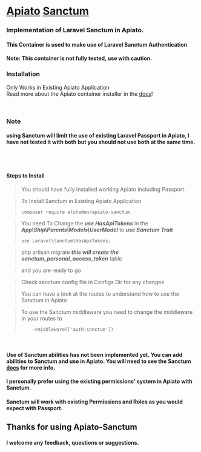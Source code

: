 # [Apiato](https://github.com/apiato/apiato) [Sanctum](https://laravel.com/docs/9.x/sanctum)

### Implementation of Laravel Sanctum in Apiato.

#### This Container is used to make use of Laravel Sanctum Authentication

#### Note: This container is not fully tested, use with caution.

### Installation
Only Works in Existing Apiato Application   <br>
Read more about the Apiato container installer in the [docs](http://apiato.io/docs/miscellaneous/container-installer)!

<br>

### Note
#### using Sanctum will limit the use of existing Laravel Passport in Apiato, I have not tested it with both but  you should not use both at the same time.


<br>
<br>

#### Steps to Install

> You should have fully installed working Apiato including Passport.

>To Install Sanctum in Existing Apiato Application
>``` 
>composer require elshaden/apiato-sanctum

> You need To Change the  ***use HasApiTokens***  in the ***App\Ship\Parents\Models\UserModel*** to ***use Sanctum Trait***
>
> ````
> use Laravel\Sanctum\HasApiTokens;

> php artisan migrate ***this will create the sanctum_personal_access_token*** table

> and you are ready to go

> Check sanctum config file in Configs Dir for any changes

> You can have a look at the routes to understand how to use the Sanctum in Apiato

> To use the Sanctum middleware you need to change the middleware in your routes to 
>````
>     ->middleware(['auth:sanctum'])





<br>

#### Use of Sanctum abilities has not been implemented yet. You can add abilities to Sanctum and use in Apiato. You will need to see the Sanctum [docs](https://laravel.com/docs/9.x/sanctum) for more info.

#### I personally prefer using the existing permissions' system in Apiato with Sanctum.

#### Sanctum will work with existing Permissions and Roles as you would expect with Passport.

## Thanks for using Apiato-Sanctum

#### I welcome any feedback, questions or suggestions.
